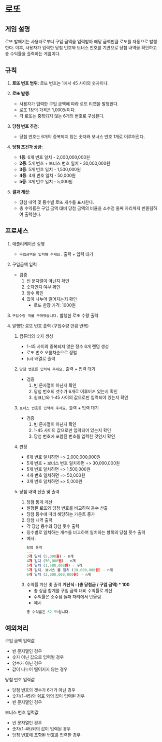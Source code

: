 # 로또

## 게임 설명

로또 발매기는 사용자로부터 구입 금액을 입력받아 해당 금액만큼 로또를 자동으로 발행한다. 이후, 사용자가 입력한 당첨 번호와 보너스 번호를 기반으로 당첨 내역을 확인하고 총 수익률을 출력하는 게임이다.

## 규칙

1. **로또 번호 범위**: 로또 번호는 1에서 45 사이의 숫자이다.

2. **로또 발행**:

   - 사용자가 입력한 구입 금액에 따라 로또 티켓을 발행한다.
   - 로또 1장의 가격은 1,000원이다.
   - 각 로또는 중복되지 않는 6개의 번호로 구성된다.

3. **당첨 번호 추첨**:

   - 당첨 번호는 6개의 중복되지 않는 숫자와 보너스 번호 1개로 이루어진다.

4. **당첨 조건과 상금**:

   - **1등**: 6개 번호 일치 - 2,000,000,000원
   - **2등**: 5개 번호 + 보너스 번호 일치 - 30,000,000원
   - **3등**: 5개 번호 일치 - 1,500,000원
   - **4등**: 4개 번호 일치 - 50,000원
   - **5등**: 3개 번호 일치 - 5,000원

5. **결과 계산**:
   - 당첨 내역 및 등수별 로또 개수를 표시한다.
   - 총 수익률은 구입 금액 대비 당첨 금액의 비율을 소수점 둘째 자리까지 반올림하여 출력한다.

## 프로세스

1. 애플리케이션 실행
   - `구입금액을 입력해 주세요.` 출력 + 입력 대기
2. 구입금액 입력
   - 검증
     1. 빈 문자열이 아닌지 확인
     2. 숫자인지 여부 확인
     3. 양수 확인
     4. 값이 나누어 떨어지는지 확인
        - 로또 한장 가격: 1000원
3. `구입수량 개를 구매했습니다.` 발행한 로또 수량 출력
4. 발행한 로또 번호 촐력 (구입수량 만큼 반복)

   1. 컴퓨터의 숫자 생성
      - 1-45 사이의 중복되지 않은 정수 6개 랜덤 생성
      - 로또 번호 오름차순으로 정렬
      - (ui) 배열로 출력
   2. `당첨 번호를 입력해 주세요.` 출력 + 입력 대기
      - 검증
        1. 빈 문자열이 아닌지 확인
        2. 당첨 번호의 갯수가 6개로 이루어져 있는지 확인
        3. 쉼표(,)와 1-45 사이의 값으로만 입력되어 있는지 확인
   3. `보너스 번호를 입력해 주세요.` 출력 + 입력 대기
      - 검증
        1. 빈 문자열이 아닌지 확인
        2. 1-45 사이의 값으로만 입력되어 있는지 확인
        3. 당첨 번호에 포함된 번호를 입력한 것인지 확인
   4. 판정
      - 6개 번호 일치하면 => 2,000,000,000원
      - 5개 번호 + 보너스 번호 일치하면 => 30,000,000원
      - 5개 번호 일치하면 => 1,500,000원
      - 4개 번호 일치하면 => 50,000원
      - 3개 번호 일치하면 => 5,000원
   5. 당첨 내역 산출 및 출력

      1. 당첨 통계 계산

      - 발행된 로또와 당첨 번호를 비교하여 등수 산출
      - 당첨 등수에 따라 해당하는 카운트 증가

      2. 당첨 내역 출력

      - 각 당첨 등수와 당첨 횟수 출력
      - 등수별로 일치하는 개수를 비교하여 일치하는 항목의 당첨 횟수 출력
      - 예시:
        ```javascript
        당첨 통계
        ---
        3개 일치 (5,000원) - n개
        4개 일치 (50,000원) - n개
        5개 일치 (1,500,000원) - n개
        5개 일치, 보너스 볼 일치 (30,000,000원) - n개
        6개 일치 (2,000,000,000원) - n개
        ```

      3. 수익률 계산 및 출력
         **계산식 : (총 당첨금 / 구입 금액) \* 100**
         - 총 상금 합계를 구입 금액 대비 수익률로 계산
         - 수익률은 소수점 둘째 자리에서 반올림
         - 예시
         ```javascript
         총 수익률은 62.5%입니다.
         ```

## 예외처리

구입 금액 입력값

- 빈 문자열인 경우
- 숫자 아닌 값으로 입력될 경우
- 양수가 아닌 경우
- 값이 나누어 떨어지지 않는 경우

당첨 번호 입력값

- 당첨 번호의 갯수가 6개가 아닌 경우
- 숫자(1-45)와 쉼표 외의 값이 입력된 경우
- 빈 문자열인 경우

보너스 번호 입력값

- 빈 문자열인 경우
- 숫자(1-45)외의 값이 입력된 경우
- 당첨 번호에 포함된 번호를 입력한 경우

